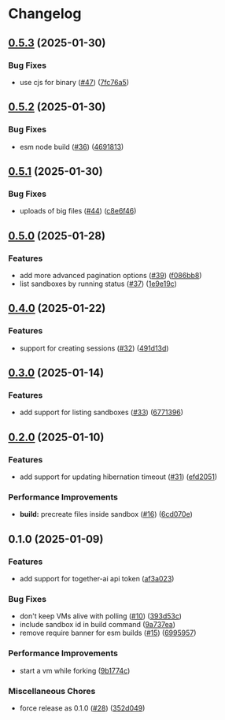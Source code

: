# Changelog

## [0.5.3](https://github.com/codesandbox/codesandbox-sdk/compare/v0.5.2...v0.5.3) (2025-01-30)


### Bug Fixes

* use cjs for binary ([#47](https://github.com/codesandbox/codesandbox-sdk/issues/47)) ([7fc76a5](https://github.com/codesandbox/codesandbox-sdk/commit/7fc76a5648f1f2665dfda7c39d1432ca2ae2f768))

## [0.5.2](https://github.com/codesandbox/codesandbox-sdk/compare/v0.5.1...v0.5.2) (2025-01-30)


### Bug Fixes

* esm node build ([#36](https://github.com/codesandbox/codesandbox-sdk/issues/36)) ([4691813](https://github.com/codesandbox/codesandbox-sdk/commit/46918131508bcf56bde7b0d3f2afb07ae710fec5))

## [0.5.1](https://github.com/codesandbox/codesandbox-sdk/compare/v0.5.0...v0.5.1) (2025-01-30)


### Bug Fixes

* uploads of big files ([#44](https://github.com/codesandbox/codesandbox-sdk/issues/44)) ([c8e6f46](https://github.com/codesandbox/codesandbox-sdk/commit/c8e6f46299f51f9f8ac3acc5934d34a16e7db051))

## [0.5.0](https://github.com/codesandbox/codesandbox-sdk/compare/v0.4.0...v0.5.0) (2025-01-28)


### Features

* add more advanced pagination options ([#39](https://github.com/codesandbox/codesandbox-sdk/issues/39)) ([f086bb8](https://github.com/codesandbox/codesandbox-sdk/commit/f086bb88be2cb92848c8b8eae411408028978791))
* list sandboxes by running status ([#37](https://github.com/codesandbox/codesandbox-sdk/issues/37)) ([1e9e19c](https://github.com/codesandbox/codesandbox-sdk/commit/1e9e19c7df09ea15025873e8557cbed031d2e9d0))

## [0.4.0](https://github.com/codesandbox/codesandbox-sdk/compare/v0.3.0...v0.4.0) (2025-01-22)


### Features

* support for creating sessions ([#32](https://github.com/codesandbox/codesandbox-sdk/issues/32)) ([491d13d](https://github.com/codesandbox/codesandbox-sdk/commit/491d13db77992df5e3ab3fefb5b9de7e8edbd1c9))

## [0.3.0](https://github.com/codesandbox/codesandbox-sdk/compare/v0.2.0...v0.3.0) (2025-01-14)


### Features

* add support for listing sandboxes ([#33](https://github.com/codesandbox/codesandbox-sdk/issues/33)) ([6771396](https://github.com/codesandbox/codesandbox-sdk/commit/677139624f95431ec97e12ec985c3545bfe43678))

## [0.2.0](https://github.com/codesandbox/codesandbox-sdk/compare/v0.1.0...v0.2.0) (2025-01-10)


### Features

* add support for updating hibernation timeout ([#31](https://github.com/codesandbox/codesandbox-sdk/issues/31)) ([efd2051](https://github.com/codesandbox/codesandbox-sdk/commit/efd20510512cfeacc776d47cb0cf5d5563ba2914))


### Performance Improvements

* **build:** precreate files inside sandbox ([#16](https://github.com/codesandbox/codesandbox-sdk/issues/16)) ([6cd070e](https://github.com/codesandbox/codesandbox-sdk/commit/6cd070ed1c0c8fc81eba21fcd990bf145489cf91))

## 0.1.0 (2025-01-09)


### Features

* add support for together-ai api token ([af3a023](https://github.com/codesandbox/codesandbox-sdk/commit/af3a0233f1ac8dfae0a0d7cab6b206b4fe1dea5c))


### Bug Fixes

* don't keep VMs alive with polling ([#10](https://github.com/codesandbox/codesandbox-sdk/issues/10)) ([393d53c](https://github.com/codesandbox/codesandbox-sdk/commit/393d53c68bc4ea33983302fc2056727126124fc8))
* include sandbox id in build command ([9a737ea](https://github.com/codesandbox/codesandbox-sdk/commit/9a737ea3f6b3a26d6dd7953f7742494bae9d68a7))
* remove require banner for esm builds ([#15](https://github.com/codesandbox/codesandbox-sdk/issues/15)) ([6995957](https://github.com/codesandbox/codesandbox-sdk/commit/6995957220a3cc0da61f84d472a4e64d9bda0ebc))


### Performance Improvements

* start a vm while forking ([9b1774c](https://github.com/codesandbox/codesandbox-sdk/commit/9b1774c5d55ef802c069481a10e317e96d618f70))


### Miscellaneous Chores

* force release as 0.1.0 ([#28](https://github.com/codesandbox/codesandbox-sdk/issues/28)) ([352d049](https://github.com/codesandbox/codesandbox-sdk/commit/352d0492f78f508089d77750b7d5b4f773da797e))
